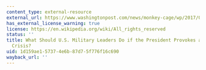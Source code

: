 ```yaml
---
content_type: external-resource
external_url: https://www.washingtonpost.com/news/monkey-cage/wp/2017/02/16/what-should-u-s-military-leaders-do-if-the-president-provokes-a-major-international-crisis/
has_external_license_warning: true
license: https://en.wikipedia.org/wiki/All_rights_reserved
status: ''
title: What Should U.S. Military Leaders Do if the President Provokes a Major International
  Crisis?
uid: 1d159ae1-5737-4e6b-87d7-5f776f16c690
wayback_url: ''
---
```

